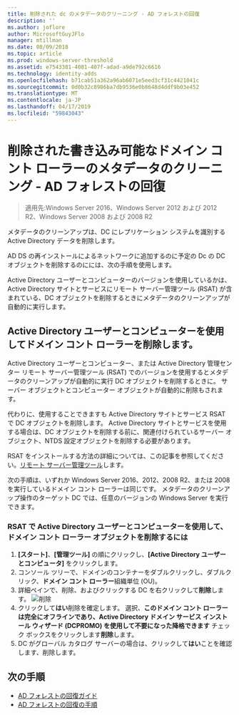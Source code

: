 ```yaml
---
title: 削除された dc のメタデータのクリーニング - AD フォレストの回復
description: ''
ms.author: joflore
author: MicrosoftGuyJFlo
manager: mtillman
ms.date: 08/09/2018
ms.topic: article
ms.prod: windows-server-threshold
ms.assetid: e7543381-4081-407f-adad-a9de792c6616
ms.technology: identity-adds
ms.openlocfilehash: b71cab51a362a96ab6071e5eed3cf31c4421041c
ms.sourcegitcommit: 0d0b32c8986ba7db9536e0b8648d4ddf9b03e452
ms.translationtype: MT
ms.contentlocale: ja-JP
ms.lasthandoff: 04/17/2019
ms.locfileid: "59843043"
---
```

# <a name="ad-forest-recovery---cleaning-metadata-of-removed-writable-domain-controllers"></a>削除された書き込み可能なドメイン コント ローラーのメタデータのクリーニング - AD フォレストの回復

>適用先:Windows Server 2016、Windows Server 2012 および 2012 R2、Windows Server 2008 および 2008 R2

メタデータのクリーンアップは、DC にレプリケーション システムを識別する Active Directory データを削除します。  

AD DS の再インストールによるネットワークに追加するのに予定の Dc の DC オブジェクトを削除するのにには、次の手順を使用します。  
  
Active Directory ユーザーとコンピューターのバージョンを使用しているかは、Active Directory サイトとサービスにリモート サーバー管理ツール (RSAT) が含まれている、DC オブジェクトを削除するときにメタデータのクリーンアップが自動的に実行します。  

## <a name="deleting-a-domain-controller-using-active-directory-users-and-computers"></a>Active Directory ユーザーとコンピューターを使用してドメイン コント ローラーを削除します。

Active Directory ユーザーとコンピューター、または Active Directory 管理センター リモート サーバー管理ツール (RSAT) でのバージョンを使用するとメタデータのクリーンアップが自動的に実行 DC オブジェクトを削除するときに。 サーバー オブジェクトとコンピューター オブジェクトが自動的に削除もされます。  

代わりに、使用することできますも Active Directory サイトとサービス RSAT で DC オブジェクトを削除します。 Active Directory サイトとサービスを使用する場合は、DC オブジェクトを削除する前に、関連付けられているサーバー オブジェクト、NTDS 設定オブジェクトを削除する必要があります。  

RSAT をインストールする方法の詳細については、この記事を参照してください。[リモート サーバー管理ツール](https://docs.microsoft.com/windows-server/remote/remote-server-administration-tools)します。
  
次の手順は、いずれか Windows Server 2016、2012、2008 R2、または 2008 を実行しているドメイン コント ローラーは同じです。 メタデータのクリーンアップ操作のターゲット DC では、任意のバージョンの Windows Server を実行できます。  
  
### <a name="to-delete-a-domain-controller-object-using-active-directory-users-and-computers-in-rsat"></a>RSAT で Active Directory ユーザーとコンピューターを使用して、ドメイン コント ローラー オブジェクトを削除するには  
  
1. **[スタート]**、**[管理ツール]** の順にクリックし、**[Active Directory ユーザーとコンピュータ]** をクリックします。  
2. コンソール ツリーで、ドメインのコンテナーをダブルクリックし、ダブルクリック、**ドメイン コント ローラー**組織単位 (OU)。  
3. 詳細ペインで、削除、およびクリックする DC を右クリックして**削除**します。
   ![削除](media/AD-Forest-Recovery-Cleaning-Metadata/delete1.png) 
4. クリックして**はい**削除を確定します。 選択、**このドメイン コント ローラーは完全にオフラインであり、Active Directory ドメイン サービス インストール ウィザード (DCPROMO) を使用して不要になった降格できます** チェック ボックスをクリックします**削除**します。  
5. DC がグローバル カタログ サーバーの場合は、クリックして**はい**ことを確認します、削除します。  

## <a name="next-steps"></a>次の手順

- [AD フォレストの回復ガイド](AD-Forest-Recovery-Guide.md)
- [AD フォレストの回復の手順](AD-Forest-Recovery-Procedures.md)
